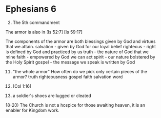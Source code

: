 # Ephesians 6


2) The 5th commandment


The armor is also in [Is 52:7] [Is 59:17]

The components of the armor are both blessings given by God and virtues that we attain.
  salvation - given by God for our loyal belief
  righteous - right is defined by God and practiced by us
  truth - the nature of God that we mine
  faith - empowered by God we can act
  spirit - our nature bolstered by the Holy Spirit
  gospel - the message we speak is written by God

11) "the whole armor" How often do we pick only certain pieces of the armor?
  truth
  righteousness
  gospel
  faith
  salvation
  word


12) [Col 1:16]


15) a soldier's shoes are lugged or cleated


18-20) The Church is not a hospice for those awaiting heaven, it is an enabler for Kingdom work.

